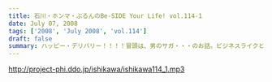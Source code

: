 ```yaml
---
title: 石川・ホンマ・ぶるんのBe-SIDE Your Life! vol.114-1
date: July 07, 2008
tags: ['2008', 'July 2008', 'vol.114']
draft: false
summary: ハッピー・デリバリー！！！！冒頭は、男のサガ・・・のお話。ビジネスライクとはいえ、深夜になると人っていろいろありますよね。ビーサイ深夜の課外授業・・・石川サンは高い授業料を払ったようです。NAMAE
---
```


http://project-phi.ddo.jp/ishikawa/ishikawa114_1.mp3
